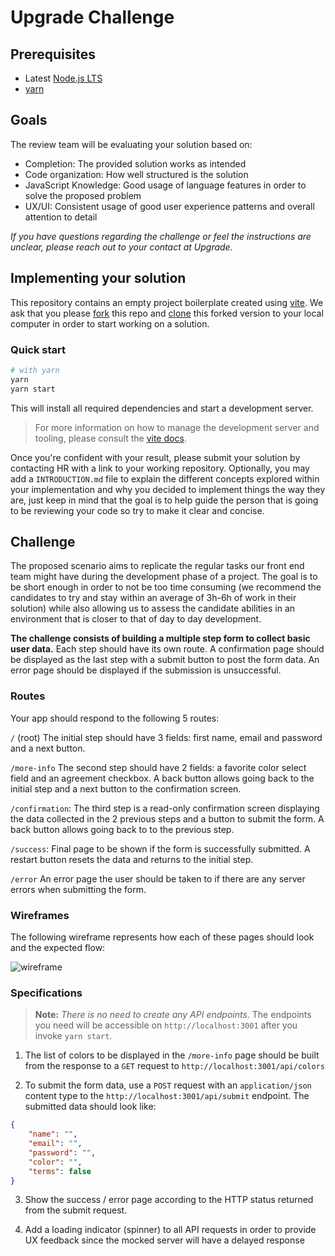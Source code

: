 # Upgrade Challenge

## Prerequisites

- Latest [Node.js LTS](https://nodejs.org/en/download/)
- [yarn](https://yarnpkg.com/en/)

## Goals

The review team will be evaluating your solution based on:

- Completion: The provided solution works as intended
- Code organization: How well structured is the solution
- JavaScript Knowledge: Good usage of language features in order to solve the proposed problem
- UX/UI: Consistent usage of good user experience patterns and overall attention to detail

_If you have questions regarding the challenge or feel the instructions are unclear, please reach out to your contact at Upgrade._

## Implementing your solution

This repository contains an empty project boilerplate created using [vite](https://vitejs.dev/). We ask that you please [fork](https://help.github.com/articles/fork-a-repo/) this repo and [clone](https://help.github.com/articles/cloning-a-repository/) this forked version to your local computer in order to start working on a solution.

### Quick start

```sh
# with yarn
yarn
yarn start
```

This will install all required dependencies and start a development server.

> For more information on how to manage the development server and tooling, please consult the [vite docs](https://vitejs.dev/guide).

Once you're confident with your result, please submit your solution by contacting HR with a link to your working repository. Optionally, you may add a `INTRODUCTION.md` file to explain the different concepts explored within your implementation and why you decided to implement things the way they are, just keep in mind that the goal is to help guide the person that is going to be reviewing your code so try to make it clear and concise.

## Challenge

The proposed scenario aims to replicate the regular tasks our front end team might have during the development phase of a project. The goal is to be short enough in order to not be too time consuming (we recommend the candidates to try and stay within an average of 3h-6h of work in their solution) while also allowing us to assess the candidate abilities in an environment that is closer to that of day to day development.

**The challenge consists of building a multiple step form to collect basic user data.** Each step should have its own route. A confirmation page should be displayed as the last step with a submit button to post the form data. An error page should be displayed if the submission is unsuccessful.

### Routes

Your app should respond to the following 5 routes:

`/` (root) The initial step should have 3 fields: first name, email and password and a next button.

`/more-info` The second step should have 2 fields: a favorite color select field and an agreement checkbox. A back button allows going back to the initial step and a next button to the confirmation screen.

`/confirmation`: The third step is a read-only confirmation screen displaying the data collected in the 2 previous steps and a button to submit the form. A back button allows going back to to the previous step.

`/success`: Final page to be shown if the form is successfully submitted. A restart button resets the data and returns to the initial step.

`/error` An error page the user should be taken to if there are any server errors when submitting the form.

### Wireframes

The following wireframe represents how each of these pages should look and the expected flow:

![wireframe](20180829-wireframe001.png)

### Specifications

> **Note:** _There is no need to create any API endpoints_. The endpoints you need will be accessible on `http://localhost:3001` after you invoke `yarn start`.

1. The list of colors to be displayed in the `/more-info` page should be built from the response to a `GET` request to `http://localhost:3001/api/colors`

2. To submit the form data, use a `POST` request with an `application/json` content type to the `http://localhost:3001/api/submit` endpoint. The submitted data should look like:

```json
{
	"name": "",
	"email": "",
	"password": "",
	"color": "",
	"terms": false
}
```

3. Show the success / error page according to the HTTP status returned from the submit request.

4. Add a loading indicator (spinner) to all API requests in order to provide UX feedback since the mocked server will have a delayed response
